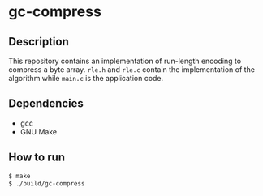 # gc-compress

## Description

This repository contains an implementation of run-length encoding to compress a byte array. `rle.h` and `rle.c` contain the implementation of the algorithm while `main.c` is the application code.

## Dependencies

* gcc
* GNU Make

## How to run

```bash
$ make
$ ./build/gc-compress
```
